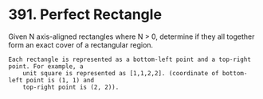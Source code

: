 # 391. Perfect Rectangle

Given N axis-aligned rectangles where N > 0, determine if they all together form an exact
        cover of a rectangular region.

    Each rectangle is represented as a bottom-left point and a top-right point. For example, a
        unit square is represented as [1,1,2,2]. (coordinate of bottom-left point is (1, 1) and
        top-right point is (2, 2)).